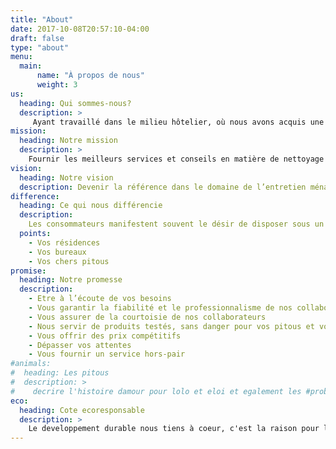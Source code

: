 ```yaml
---
title: "About"
date: 2017-10-08T20:57:10-04:00
draft: false
type: "about"
menu:
  main:
      name: "À propos de nous"
      weight: 3
us:
  heading: Qui sommes-nous?
  description: >
     Ayant travaillé dans le milieu hôtelier, où nous avons acquis une solide expérience en entretien ménager, nous sommes deux passionnées de l’excellence, du service de qualité.  Nous avons développé au fil des ans le souci du détail, une expertise ainsi qu’une touche spéciale qui font de nous et notre équipe, les personnes les plus compétentes et les plus dédiées, à qui confier votre intérieur ou vos bureaux.
mission:
  heading: Notre mission
  description: >
    Fournir les meilleurs services et conseils en matière de nettoyage résidentiel et commercial, tout en utilisant des produits verts, biologiques, fabriqués au Québec. Notre objectif est de vous décharger des corvées et tâches ménagères, vous permettant ainsi d’optimiser votre temps et d’évoluer dans un environnement propre, sain et agréable.
vision:
  heading: Notre vision
  description: Devenir la référence dans le domaine de l’entretien ménager à Montréal.
difference:
  heading: Ce qui nous différencie
  description:
    Les consommateurs manifestent souvent le désir de disposer sous un même toit, de plusieurs et même, de tous les produits offerts par une marque ou un commerçant. Avec Nettoyage Soso et Lolo, c’est un vœu réalisé, puisque nos services concernent à la fois.
  points:
    - Vos résidences
    - Vos bureaux
    - Vos chers pitous
promise:
  heading: Notre promesse
  description:
    - Etre à l’écoute de vos besoins
    - Vous garantir la fiabilité et le professionnalisme de nos collaborateurs
    - Vous assurer de la courtoisie de nos collaborateurs
    - Nous servir de produits testés, sans danger pour vos pitous et vous
    - Vous offrir des prix compétitifs
    - Dépasser vos attentes
    - Vous fournir un service hors-pair
#animals:
#  heading: Les pitous
#  description: >
#    decrire l'histoire damour pour lolo et eloi et egalement les #problemes a ressoudre. j'ai utilise tel produit et equipement que #ressoudre mon probleme.photo lolo et eloi
eco:
  heading: Cote ecoresponsable
  description: >
    Le developpement durable nous tiens à coeur, c'est la raison pour laquelle nos poduits sont biodegreadables, non toxiques pour les personnes ainsi que les animaux
---
```

